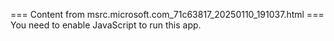 === Content from msrc.microsoft.com_71c63817_20250110_191037.html ===
You need to enable JavaScript to run this app.
